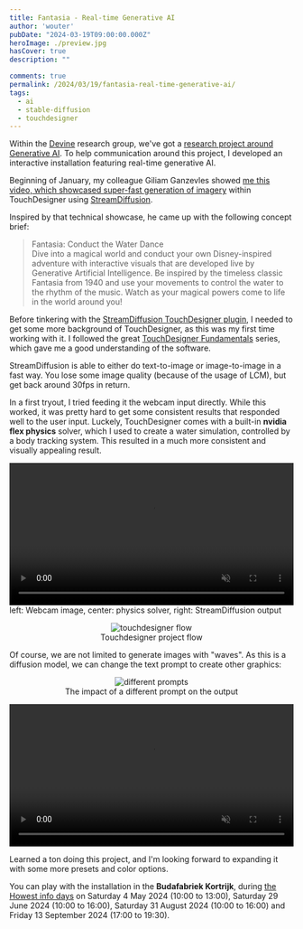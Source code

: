 ```yaml
---
title: Fantasia - Real-time Generative AI
author: 'wouter'
pubDate: "2024-03-19T09:00:00.000Z"
heroImage: ./preview.jpg
hasCover: true
description: ""

comments: true
permalink: /2024/03/19/fantasia-real-time-generative-ai/
tags:
  - ai
  - stable-diffusion
  - touchdesigner
---
```

Within the [Devine](https://devine.be) research group, we've got a [research project around Generative AI](https://www.howest.be/en/onderzoeksprojecten/aid). To help communication around this project, I developed an interactive installation featuring real-time generative AI.

Beginning of January, my colleague Giliam Ganzevles showed [me this video, which showcased super-fast generation of imagery](https://www.youtube.com/watch?v=X4rlC6y1ahw) within TouchDesigner using [StreamDiffusion](https://github.com/cumulo-autumn/StreamDiffusion).

Inspired by that technical showcase, he came up with the following concept brief:

> Fantasia: Conduct the Water Dance<br />
Dive into a magical world and conduct your own Disney-inspired adventure with interactive visuals that are developed live by Generative Artificial Intelligence. Be inspired by the timeless classic Fantasia from 1940 and use your movements to control the water to the rhythm of the music. Watch as your magical powers come to life in the world around you!

Before tinkering with the [StreamDiffusion TouchDesigner plugin](https://patreon.com/dotsimulate), I needed to get some more background of TouchDesigner, as this was my first time working with it. I followed the great [TouchDesigner Fundamentals](https://learn.derivative.ca/courses/100-fundamentals/) series, which gave me a good understanding of the software.

StreamDiffusion is able to either do text-to-image or image-to-image in a fast way. You lose some image quality (because of the usage of LCM), but get back around 30fps in return.

In a first tryout, I tried feeding it the webcam input directly. While this worked, it was pretty hard to get some consistent results that responded well to the user input. Luckely, TouchDesigner comes with a built-in **nvidia flex physics** solver, which I used to create a water simulation, controlled by a body tracking system. This resulted in a much more consistent and visually appealing result.

<video src="fantasia-screen-recording.mp4" width="1920" height="1080" controls loop muted playsline autoplay style="width: 100%; height: auto;"></video>
left: Webcam image, center: physics solver, right: StreamDiffusion output

<figure style="text-align: center;">
  <img src="screenshot-touchdesigner-flow.jpg" alt="touchdesigner flow" />
  <figcaption>Touchdesigner project flow</figcaption>
</figure>

Of course, we are not limited to generate images with "waves". As this is a diffusion model, we can change the text prompt to create other graphics:

<figure style="text-align: center;">
  <img src="different-prompts.jpg" alt="different prompts" />
  <figcaption>The impact of a different prompt on the output</figcaption>
</figure>

<video src="fantasia-other-prompts.mp4" width="1920" height="1080" controls loop muted playsline autoplay style="width: 100%; height: auto;"></video>

Learned a ton doing this project, and I'm looking forward to expanding it with some more presets and color options.

You can play with the installation in the **Budafabriek Kortrijk**, during [the Howest info days](https://www.howest.be/en/info-days) on Saturday 4 May 2024 (10:00 to 13:00), Saturday 29 June 2024 (10:00 to 16:00), Saturday 31 August 2024 (10:00 to 16:00) and Friday 13 September 2024 (17:00 to 19:30).